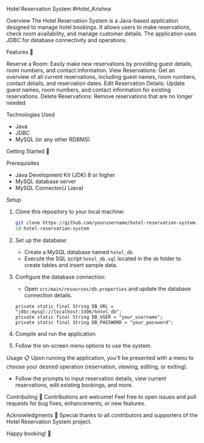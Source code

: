 Hotel Reservation System
#Hotel_Krishna

Overview
The Hotel Reservation System is a Java-based application designed to manage hotel bookings. It allows users to make reservations, check room availability, and manage customer details. The application uses JDBC for database connectivity and operations.

Features 🌟

Reserve a Room: Easily make new reservations by providing guest details, room numbers, and contact information.
View Reservations: Get an overview of all current reservations, including guest names, room numbers, contact details, and reservation dates.
Edit Reservation Details: Update guest names, room numbers, and contact information for existing reservations.
Delete Reservations: Remove reservations that are no longer needed


Technologies Used
- Java
- JDBC
- MySQL (or any other RDBMS)

Getting Started 🚀

Prerequisites
- Java Development Kit (JDK) 8 or higher
- MySQL database server
- MySQL Connector/J (Java)

Setup

1. Clone this repository to your local machine:
    ```bash
    git clone https://github.com/yourusername/hotel-reservation-system.git
    cd hotel-reservation-system
    ```

2. Set up the database:
    - Create a MySQL database named `hotel_db`.
    - Execute the SQL script `hotel_db.sql` located in the `db` folder to create tables and insert sample data.
    
3. Configure the database connection:
    - Open `src/main/resources/db.properties` and update the database connection details.
    ```properties
    private static final String DB_URL = "jdbc:mysql://localhost:3306/hotel_db";
    private static final String DB_USER = "your_username";
    private static final String DB_PASSWORD = "your_password";
    ```

4. Compile and run the application
5. Follow the on-screen menu options to use the system.



Usage 📋
Upon running the application, you'll be presented with a menu to choose your desired operation (reservation, viewing, editing, or exiting).

- Follow the prompts to input reservation details, view current reservations, edit existing bookings, and more.

Contributing 🤝
Contributions are welcome! Feel free to open issues and pull requests for bug fixes, enhancements, or new features.

Acknowledgments 🙏
Special thanks to all contributors and supporters of the Hotel Reservation System project.

Happy booking! 🌆
